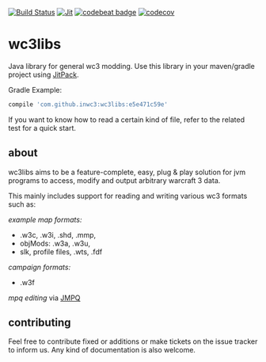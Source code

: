 [![Build Status](https://travis-ci.org/inwc3/wc3libs.svg?branch=master)](https://travis-ci.org/inwc3/wc3libs) [![Jit](https://jitpack.io/v/inwc3/wc3libs.svg)](https://jitpack.io/#inwc3/wc3libs) [![codebeat badge](https://codebeat.co/badges/f622675c-0de7-4dd7-9936-94b1a78a73c0)](https://codebeat.co/projects/github-com-inwc3-wc3libs-master) [![codecov](https://codecov.io/gh/inwc3/wc3libs/branch/master/graph/badge.svg)](https://codecov.io/gh/inwc3/wc3libs)


# wc3libs
Java library for general wc3 modding.
Use this library in your maven/gradle project using [JitPack](https://jitpack.io/#inwc3/wc3libs).

Gradle Example:
```gradle
compile 'com.github.inwc3:wc3libs:e5e471c59e'
```

If you want to know how to read a certain kind of file, refer to the related test for a quick start.

## about

wc3libs aims to be a feature-complete, easy, plug & play solution for jvm programs to access, modify and output arbitrary warcraft 3 data.

This mainly includes support for reading and writing various wc3 formats such as:

_example map formats:_
* .w3c, .w3i, .shd, .mmp,
* objMods: .w3a, .w3u,
* slk, profile files, .wts, .fdf

_campaign formats:_ 
* .w3f

_mpq editing_ via [JMPQ](https://github.com/inwc3/JMPQ3)

## contributing

Feel free to contribute fixed or additions or make tickets on the issue tracker to inform us. Any kind of documentation is also welcome.

